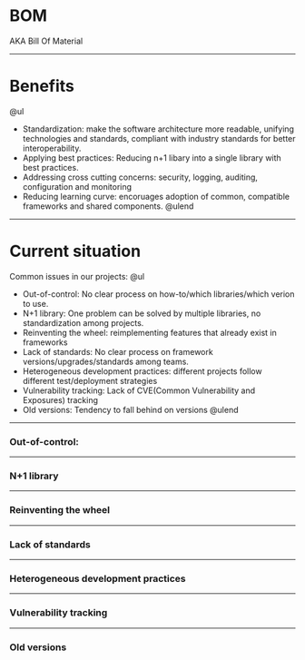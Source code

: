# BOM
AKA Bill Of Material

---
Benefits
===
@ul

* Standardization: make the software architecture more readable, unifying technologies and standards, compliant with industry standards for better interoperability.
* Applying best practices: Reducing n+1 libary into a single library with best practices.
* Addressing cross cutting concerns: security, logging, auditing, configuration and monitoring
* Reducing learning curve: encoruages adoption of common, compatible frameworks and shared components. 
@ulend

---
Current situation
===

Common issues in our projects:
@ul
* Out-of-control: No clear process on how-to/which libraries/which verion to use.
* N+1 library: One problem can be solved by multiple libraries, no standardization among projects.
* Reinventing the wheel: reimplementing features that already exist in frameworks
* Lack of standards: No clear process on framework versions/upgrades/standards among teams.
* Heterogeneous development practices: different projects follow different test/deployment strategies
* Vulnerability tracking: Lack of CVE(Common Vulnerability and Exposures) tracking
* Old versions: Tendency to fall behind on versions
@ulend
---
### Out-of-control:

---
### N+1 library

---
### Reinventing the wheel

---
### Lack of standards

----
### Heterogeneous development practices

---
### Vulnerability tracking

---
### Old versions
